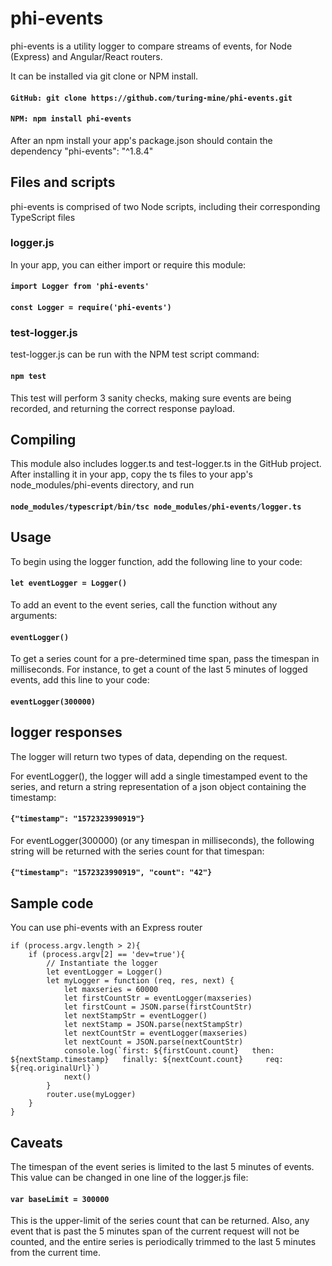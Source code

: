 # phi-events

phi-events is a utility logger to compare streams of events, for Node (Express) and Angular/React routers.

It can be installed via git clone or NPM install.

#### `GitHub: git clone https://github.com/turing-mine/phi-events.git`

#### `NPM: npm install phi-events`

After an npm install your app's package.json should contain the dependency "phi-events": "^1.8.4"


## Files and scripts

phi-events is comprised of two Node scripts, including their corresponding TypeScript files

### logger.js

In your app, you can either import or require this module:

#### `import Logger from 'phi-events'`

#### `const Logger = require('phi-events')`

### test-logger.js

test-logger.js can be run with the NPM test script command:

#### `npm test`

This test will perform 3 sanity checks, making sure events are being recorded, and returning the correct response payload.

## Compiling

This module also includes logger.ts and test-logger.ts in the GitHub project.  After installing it in your app, copy the ts files to your app's node_modules/phi-events directory, and run 

#### `node_modules/typescript/bin/tsc node_modules/phi-events/logger.ts`

## Usage

To begin using the logger function, add the following line to your code:

#### `let eventLogger = Logger()`

To add an event to the event series, call the function without any arguments:

#### `eventLogger()`

To get a series count for a pre-determined time span, pass the timespan in milliseconds.  For instance, to get a count of the last 5 minutes of logged events, add this line to your code:

#### `eventLogger(300000)`

## logger responses

The logger will return two types of data, depending on the request.

For eventLogger(), the logger will add a single timestamped event to the series, and return a string representation of a json object containing the timestamp:

#### `{"timestamp": "1572323990919"}`

For eventLogger(300000) (or any timespan in milliseconds), the following string will be returned with the series count for that timespan:

#### `{"timestamp": "1572323990919", "count": "42"}`

## Sample code

You can use phi-events with an Express router

```
if (process.argv.length > 2){
    if (process.argv[2] == 'dev=true'){
        // Instantiate the logger
        let eventLogger = Logger()
        let myLogger = function (req, res, next) {
            let maxseries = 60000
            let firstCountStr = eventLogger(maxseries)
            let firstCount = JSON.parse(firstCountStr)
            let nextStampStr = eventLogger()
            let nextStamp = JSON.parse(nextStampStr)
            let nextCountStr = eventLogger(maxseries)
            let nextCount = JSON.parse(nextCountStr)
            console.log(`first: ${firstCount.count}   then: ${nextStamp.timestamp}   finally: ${nextCount.count}     req:   ${req.originalUrl}`)
            next()
        }
        router.use(myLogger)
    }
}
```

## Caveats

The timespan of the event series is limited to the last 5 minutes of events.  This value can be changed in one line of the logger.js file:

#### `var baseLimit = 300000`

This is the upper-limit of the series count that can be returned.  Also, any event that is past the 5 minutes span of the current request will not be counted, and the entire series is periodically trimmed to the last 5 minutes from the current time.

